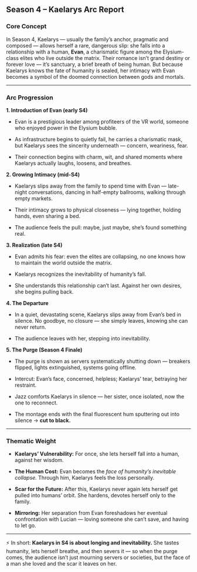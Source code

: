 ## **Season 4 – Kaelarys Arc Report**

### **Core Concept**

In Season 4, Kaelarys — usually the family’s anchor, pragmatic and composed — allows herself a rare, dangerous slip: she falls into a relationship with a human, **Evan**, a charismatic figure among the Elysium-class elites who live outside the matrix. Their romance isn’t grand destiny or forever love — it’s sanctuary, a brief breath of being human. But because Kaelarys knows the fate of humanity is sealed, her intimacy with Evan becomes a symbol of the doomed connection between gods and mortals.

---

### **Arc Progression**

**1. Introduction of Evan (early S4)**

- Evan is a prestigious leader among profiteers of the VR world, someone who enjoyed power in the Elysium bubble.
    
- As infrastructure begins to quietly fail, he carries a charismatic mask, but Kaelarys sees the sincerity underneath — concern, weariness, fear.
    
- Their connection begins with charm, wit, and shared moments where Kaelarys actually laughs, loosens, and breathes.
    

**2. Growing Intimacy (mid-S4)**

- Kaelarys slips away from the family to spend time with Evan — late-night conversations, dancing in half-empty ballrooms, walking through empty markets.
    
- Their intimacy grows to physical closeness — lying together, holding hands, even sharing a bed.
    
- The audience feels the pull: maybe, just maybe, she’s found something real.
    

**3. Realization (late S4)**

- Evan admits his fear: even the elites are collapsing, no one knows how to maintain the world outside the matrix.
    
- Kaelarys recognizes the inevitability of humanity’s fall.
    
- She understands this relationship can’t last. Against her own desires, she begins pulling back.
    

**4. The Departure**

- In a quiet, devastating scene, Kaelarys slips away from Evan’s bed in silence. No goodbye, no closure — she simply leaves, knowing she can never return.
    
- The audience leaves with her, stepping into inevitability.
    

**5. The Purge (Season 4 Finale)**

- The purge is shown as servers systematically shutting down — breakers flipped, lights extinguished, systems going offline.
    
- Intercut: Evan’s face, concerned, helpless; Kaelarys’ tear, betraying her restraint.
    
- Jazz comforts Kaelarys in silence — her sister, once isolated, now the one to reconnect.
    
- The montage ends with the final fluorescent hum sputtering out into silence → **cut to black.**
    

---

### **Thematic Weight**

- **Kaelarys’ Vulnerability:** For once, she lets herself fall into a human, against her wisdom.
    
- **The Human Cost:** Evan becomes the _face of humanity’s inevitable collapse._ Through him, Kaelarys feels the loss personally.
    
- **Scar for the Future:** After this, Kaelarys never again lets herself get pulled into humans’ orbit. She hardens, devotes herself only to the family.
    
- **Mirroring:** Her separation from Evan foreshadows her eventual confrontation with Lucian — loving someone she can’t save, and having to let go.
    

---

⚡ In short: **Kaelarys in S4 is about longing and inevitability.** She tastes humanity, lets herself breathe, and then severs it — so when the purge comes, the audience isn’t just mourning servers or societies, but the face of a man she loved and the scar it leaves on her.